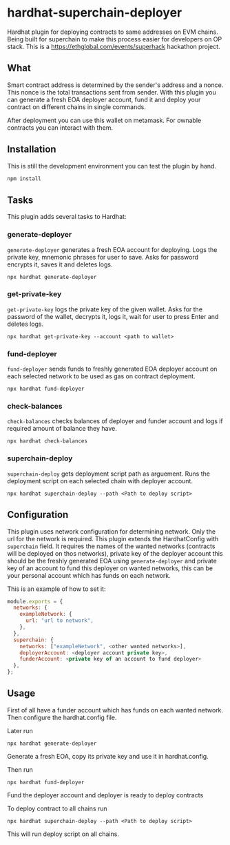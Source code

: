 # hardhat-superchain-deployer

Hardhat plugin for deploying contracts to same addresses on EVM chains. Being built for superchain to make this process easier for developers on OP stack. This is a https://ethglobal.com/events/superhack hackathon project.


## What

Smart contract address is determined by the sender's address and a nonce. This nonce is the total transactions sent from sender. With this plugin you can generate a fresh EOA deployer account, fund it and deploy your contract on different chains in single commands.

After deployment you can use this wallet on metamask. For ownable contracts you can interact with them.


## Installation

This is still the development environment you can test the plugin by hand.

```bash
npm install
```

## Tasks

This plugin adds several tasks to Hardhat:

### generate-deployer

`generate-deployer` generates a fresh EOA account for deploying. Logs the private key, mnemonic phrases for user to save. Asks for password encrypts it, saves it and deletes logs.

```
npx hardhat generate-deployer
```

### get-private-key

`get-private-key` logs the private key of the given wallet. Asks for the password of the wallet, decrypts it, logs it, wait for user to press Enter and deletes logs.

```
npx hardhat get-private-key --account <path to wallet>
```

### fund-deployer

`fund-deployer` sends funds to freshly generated EOA deployer account on each selected network to be used as gas on contract deployment.

```
npx hardhat fund-deployer
```

### check-balances

`check-balances` checks balances of deployer and funder account and logs if required amount of balance they have.

```
npx hardhat check-balances
```

### superchain-deploy

`superchain-deploy` gets deployment script path as arguement. Runs the deployment script on each selected chain with deployer account.

```
npx hardhat superchain-deploy --path <Path to deploy script>
```

### 


## Configuration

This plugin uses network configuration for determining network. Only the url for the network is required. This plugin extends the HardhatConfig with `superchain` field. It requires the names of the wanted networks (contracts will be deployed on thos networks), private key of the deployer account this should be the freshly generated EOA using `generate-deployer` and private key of an account to fund this deployer on wanted networks, this can be your personal account which has funds on each network.

This is an example of how to set it:

```js
module.exports = {
  networks: {
    exampleNetwork: {
      url: "url to network", 
    },
  },
  superchain: {
    networks: ["exampleNetwork", <other wanted networks>],
    deployerAccount: <deployer account private key>,
    funderAccount: <private key of an account to fund deployer>
  },
};
```

## Usage

First of all have a funder account which has funds on each wanted network. Then configure the hardhat.config file.

Later run

```
npx hardhat generate-deployer
```

Generate a fresh EOA, copy its private key and use it in hardhat.config.

Then run

```
npx hardhat fund-deployer
```

Fund the deployer account and deployer is ready to deploy contracts

To deploy contract to all chains run 

```
npx hardhat superchain-deploy --path <Path to deploy script>
```

This will run deploy script on all chains.

